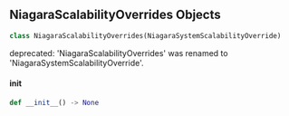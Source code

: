 ## NiagaraScalabilityOverrides Objects

```python
class NiagaraScalabilityOverrides(NiagaraSystemScalabilityOverride)
```

deprecated: 'NiagaraScalabilityOverrides' was renamed to 'NiagaraSystemScalabilityOverride'.

<a id="unreal.NiagaraScalabilityOverrides.__init__"></a>

#### __init__

```python
def __init__() -> None
```

<a id="unreal.KShapeElem"></a>